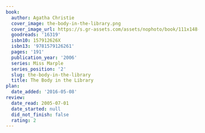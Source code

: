 ```yaml
---
book:
  author: Agatha Christie
  cover_image: the-body-in-the-library.png
  cover_image_url: https://s.gr-assets.com/assets/nophoto/book/111x148-bcc042a9c91a29c1d680899eff700a03.png
  goodreads: '16319'
  isbn10: 157912626X
  isbn13: '9781579126261'
  pages: '191'
  publication_year: '2006'
  series: Miss Marple
  series_position: '2'
  slug: the-body-in-the-library
  title: The Body in the Library
plan:
  date_added: '2016-05-08'
review:
  date_read: 2005-07-01
  date_started: null
  did_not_finish: false
  rating: 2
---
```

